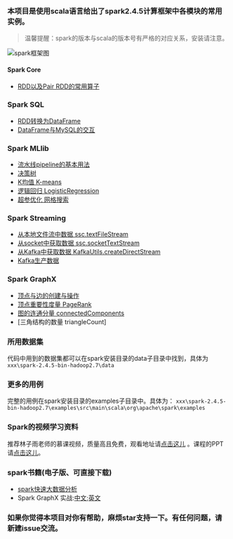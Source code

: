 ### 本项目是使用scala语言给出了spark2.4.5计算框架中各模块的常用实例。
> 温馨提醒：spark的版本与scala的版本号有严格的对应关系，安装请注意。

![spark框架图](http://spark.apache.org/images/spark-stack.png)

#### Spark Core
- [RDD以及Pair RDD的常用算子](src/main/java/rdd/RDDCommonUsage.scala)
### Spark SQL
- [RDD转换为DataFrame](src/main/java/dataframe/mysql2df/Mysql2DataFrame.scala)
- [DataFrame与MySQL的交互](src/main/java/dataframe/mysql2df/Mysql2DataFrame.scala)
### Spark MLlib
- [流水线pipeline的基本用法](src/main/java/ml/basic/MLCommonUsage.scala)
- [决策树](src/main/java/ml/decisiontree/DecisionTreeUsage.scala)
- [K均值 K-means](src/main/java/ml/kmeans/KMeansUsage.scala)
- [逻辑回归 LogisticRegression](src/main/java/ml/lr/LogisticRegressionUsage.scala)
- [超参优化 网格搜索](src/main/java/ml/tuning/LRTuning.scala)
### Spark Streaming 
- [从本地文件流中数据  ssc.textFileStream](src/main/java/streaming/FileStream.scala)
- [从socket中获取数据 ssc.socketTextStream](src/main/java/streaming/SocketSoruceUsage.scala)
- [从Kafka中获取数据 KafkaUtils.createDirectStream](src/main/java/streaming/KafkaWordConsumer.scala)
- [Kafka生产数据](src/main/java/streaming/KafkaWordProducer.scala)

### Spark GraphX
- [顶点与边的创建与操作](src/main/java/graphx/GraphxBasic.scala)
- [顶点重要性度量 PageRank](src/main/java/graphx/PageRankUsage.scala)
- [图的连通分量 connectedComponents](src/main/java/graphx/ConnectedComponentsUsage.scala)
- [三角结构的数量 triangleCount]

### 所用数据集
代码中用到的数据集都可以在spark安装目录的data子目录中找到，具体为`xxx\spark-2.4.5-bin-hadoop2.7\data`
### 更多的用例
完整的用例在spark安装目录的examples子目录中。具体为：
`xxx\spark-2.4.5-bin-hadoop2.7\examples\src\main\scala\org\apache\spark\examples`

### Spark的视频学习资料
推荐林子雨老师的慕课视频，质量高且免费，观看地址请[点击这儿](https://www.icourse163.org/course/XMU-1205811805)
。课程的PPT请[点击这儿](https://dblab.xmu.edu.cn/post/11073/)。

### spark书籍(电子版、可直接下载)
- [spark快速大数据分析](http://js.xiazaicc.com/down1/sparkksdsjfx_downcc.zip)
- Spark GraphX 实战:[中文](https://blog.csdn.net/qq_29447481/article/details/90212611);[英文](https://github.com/zhuxiuwei/GraphXInAction/blob/master/Spark%20GraphX%20In%20Action.pdf)

### 如果你觉得本项目对你有帮助，麻烦star支持一下。有任何问题，请新建issue交流。